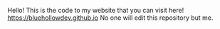 Hello! This is the code to my website that you can visit here! https://bluehollowdev.github.io No one will edit this repository but me. 
